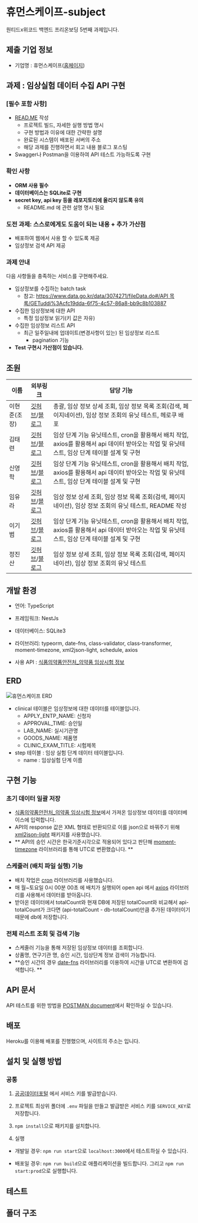 # 휴먼스케이프-subject

원티드x위코드 백엔드 프리온보딩 5번째 과제입니다.

## 제출 기업 정보

- 기업명 : 휴먼스케이프([홈페이지](https://humanscape.io/kr/index.html))

## 과제 : 임상실험 데이터 수집 API 구현

### **[필수 포함 사항]**

- [READ.ME](http://READ.ME) 작성
  - 프로젝트 빌드, 자세한 실행 방법 명시
  - 구현 방법과 이유에 대한 간략한 설명
  - 완료된 시스템이 배포된 서버의 주소
  - 해당 과제를 진행하면서 회고 내용 블로그 포스팅
- Swagger나 Postman을 이용하여 API 테스트 가능하도록 구현

### 확인 사항

- **ORM 사용 필수**
- **데이터베이스는 SQLite로 구현**
- **secret key, api key 등을 레포지토리에 올리지 않도록 유의**
  - README.md 에 관련 설명 명시 필요

### 도전 과제: 스스로에게도 도움이 되는 내용 + 추가 가산점

- 배포하여 웹에서 사용 할 수 있도록 제공
- 임상정보 검색 API 제공

### 과제 안내

다음 사항들을 충족하는 서비스를 구현해주세요.

- 임상정보를 수집하는 batch task
  - 참고: [https://www.data.go.kr/data/3074271/fileData.do#/API 목록/GETuddi%3Acfc19dda-6f75-4c57-86a8-bb9c8b103887](https://www.data.go.kr/data/3074271/fileData.do#/API%20%EB%AA%A9%EB%A1%9D/GETuddi%3Acfc19dda-6f75-4c57-86a8-bb9c8b103887)
- 수집한 임상정보에 대한 API
  - 특정 임상정보 읽기(키 값은 자유)
- 수집한 임상정보 리스트 API
  - 최근 일주일내에 업데이트(변경사항이 있는) 된 임상정보 리스트
    - pagination 기능
- **Test 구현시 가산점이 있습니다.**

## 조원

| 이름         | 외부링크                                                                                                                                        | 담당 기능                                                                                                                                    |
| ------------ | ----------------------------------------------------------------------------------------------------------------------------------------------- | -------------------------------------------------------------------------------------------------------------------------------------------- |
| 이현준(조장) | [깃허브](https://github.com/lhj0621)/[블로그](https://supiz.tistory.com/)                                                                       | 총괄, 임상 정보 상세 조회, 임상 정보 목록 조회(검색, 페이지네이션), 임상 정보 조회의 유닛 테스트, 헤로쿠 배포                                |
| 김태련       | [깃허브](https://github.com/nojamcode)/[블로그](https://velog.io/@code-link)                                                                    | 임상 단계 기능 유닛테스트, cron을 활용해서 배치 작업, axios를 활용해서 api 데이터 받아오는 작업 및 유닛테스트, 임상 단계 테이블 설계 및 구현 |
| 신영학       | [깃허브](https://github.com/yhshin0)/[블로그](https://nbkw.tistory.com/)                                                                        | 임상 단계 기능 유닛테스트, cron을 활용해서 배치 작업, axios를 활용해서 api 데이터 받아오는 작업 및 유닛테스트, 임상 단계 테이블 설계 및 구현 |
| 임유라       | [깃허브](https://github.com/BangleCoding)/[블로그](https://banglecoding.github.io/)                                                             | 임상 정보 상세 조회, 임상 정보 목록 조회(검색, 페이지네이션), 임상 정보 조회의 유닛 테스트, README 작성                                      |
| 이기범       | [깃허브](https://github.com/gibson-lee93)/[블로그](https://mysterious-laborer-518.notion.site/Gibson-s-Notion-2dd7f598fba64f1c9806cded5b4b83a0) | 임상 단계 기능 유닛테스트, cron을 활용해서 배치 작업, axios를 활용해서 api 데이터 받아오는 작업 및 유닛테스트, 임상 단계 테이블 설계 및 구현 |
| 정진산       | [깃허브](https://github.com/chinsanchung)/[블로그](https://chinsanchung.github.io/)                                                             | 임상 정보 상세 조회, 임상 정보 목록 조회(검색, 페이지네이션), 임상 정보 조회의 유닛 테스트                                                   |

## 개발 환경

- 언어: TypeScript

- 프레임워크: NestJs

- 데이터베이스: SQLite3

- 라이브러리: typeorm, date-fns, class-validator, class-transformer, moment-timezone, xml2json-light, schedule, axios

- 사용 API : [식품의약품안전처\_의약품 임상시험 정보](https://www.data.go.kr/data/15056835/openapi.do)

## ERD

![휴먼스케이프 ERD](https://user-images.githubusercontent.com/47234375/141955873-ab5f5be5-b6de-4a34-9da7-bbd1d9b11781.png)

- clinical 테이블은 임상정보에 대한 데이터를 테이블입니다.
  - APPLY_ENTP_NAME: 신청자
  - APPROVAL_TIME: 승인일
  - LAB_NAME: 실시기관명
  - GOODS_NAME: 제품명
  - CLINIC_EXAM_TITLE: 시험제목
- step 테이블 : 임상 실험 단계 데이터 테이블입니다.
  - name : 임상실험 단계 이름

## 구현 기능

### 초기 데이터 일괄 저장

- [식품의약품안전처\_의약품 임상시험 정보](https://www.data.go.kr/data/15056835/openapi.do)에서 가져온 임상정보 데이터를 데이터베이스에 입력합니다.
- API의 response 값은 XML 형태로 반환되므로 이를 json으로 바꿔주기 위해 [xml2json-light](https://www.npmjs.com/package/xml2json-light?activeTab=readme) 패키지를 사용했습니다.
- ** API의 승인 시간은 한국기준시각으로 적용되어 있다고 판단해 [moment-timezone](https://www.npmjs.com/package/moment-timezone) 라이브러리를 통해 UTC로 변환했습니다. **

### 스케줄러 (배치 파일 실행) 기능

- 배치 작업은 [cron](https://www.npmjs.com/package/@nestjs/schedule) 라이브러리를 사용했습니다.
- 매 월~토요일 0시 00분 00초 에 배치가 실행되어 open api 에서 [axios](https://www.npmjs.com/package/@nestjs/axios) 라이브러리를 사용해서 데이터를 받아옵니다.
- 받아온 데이터에서 totalCount와 현재 DB에 저장된 totalCount와 비교해서 api-totalCount가 크다면 (api-totalCount - db-totalCount)만큼 추가된 데이터이기 때문에 db에 저장합니다.

### 전체 리스트 조회 및 검색 기능

- 스케줄러 기능을 통해 저장된 임상정보 데이터를 조회합니다.
- 상품명, 연구기관 명, 승인 시간, 임상단계 정보 검색이 가능합니다.
- **승인 시간의 경우 [date-fns](https://www.npmjs.com/package/date-fns) 라이브러리를 이용하여 시간을 UTC로 변환하여 검색합니다. **

## API 문서

API 테스트를 위한 방법을 [POSTMAN document](<!--TODO: 휴먼스케이프  API URL 업로드 -->)에서 확인하실 수 있습니다.

## 배포

<!-- TODO -->

Heroku를 이용해 배포를 진행했으며, 사이트의 주소는 [<!-- TODO : 사이트 주소 업로드-->]() 입니다.

## 설치 및 실행 방법

### 공통

1. [공공데이터포털](https://www.data.go.kr/) 에서 서비스 키를 발급받습니다.
2. 프로젝트 최상위 폴더에 `.env` 파일을 만들고 발급받은 서비스 키를 `SERVICE_KEY`로 저장합니다.

3. `npm install`으로 패키지를 설치합니다.

4. 실행

- 개발일 경우: `npm run start`으로 `localhost:3000`에서 테스트하실 수 있습니다.

- 배포일 경우: `npm run build`으로 애플리케이션을 빌드합니다. 그리고 `npm run start:prod`으로 실행합니다.

## 테스트

<!-- TODO: jest  스크린샷 첨부-->

## 폴더 구조

<!-- TODO: 폴더 구조 스크린샷 첨부 -->

```bash

```
